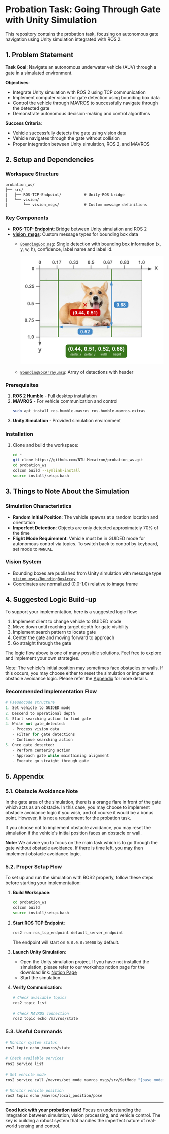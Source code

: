 # Probation Task: Going Through Gate with Unity Simulation

This repository contains the probation task, focusing on autonomous gate navigation using Unity simulation integrated with ROS 2.

## 1. Problem Statement

**Task Goal**: Navigate an autonomous underwater vehicle (AUV) through a gate in a simulated environment.

**Objectives**:
- Integrate Unity simulation with ROS 2 using TCP communication
- Implement computer vision for gate detection using bounding box data
- Control the vehicle through MAVROS to successfully navigate through the detected gate
- Demonstrate autonomous decision-making and control algorithms

**Success Criteria**:
- Vehicle successfully detects the gate using vision data
- Vehicle navigates through the gate without collision
- Proper integration between Unity simulation, ROS 2, and MAVROS

## 2. Setup and Dependencies

### Workspace Structure
```
probation_ws/
├── src/
│   ├── ROS-TCP-Endpoint/          # Unity-ROS bridge
│   └── vision/
│       └── vision_msgs/           # Custom message definitions
```

### Key Components

- **[ROS-TCP-Endpoint](src/ROS-TCP-Endpoint)**: Bridge between Unity simulation and ROS 2
- **[vision_msgs](src/vision/vision_msgs)**: Custom message types for bounding box data
  - [`BoundingBox.msg`](src/vision/vision_msgs/msg/BoundingBox.msg): Single detection with bounding box information (x, y, w, h), confidence, label name and label id.

    ![Image of BoundingBox](docs/images/bounding_box_description.png)

  - [`BoundingBoxArray.msg`](src/vision/vision_msgs/msg/BoundingBoxArray.msg): Array of detections with header

### Prerequisites

1. **ROS 2 Humble** - Full desktop installation
2. **MAVROS** - For vehicle communication and control
   ```bash
   sudo apt install ros-humble-mavros ros-humble-mavros-extras
   ```
3. **Unity Simulation** - Provided simulation environment

### Installation

1. Clone and build the workspace:
   ```bash
   cd ~
   git clone https://github.com/NTU-Mecatron/probation_ws.git
   cd probation_ws
   colcon build --symlink-install
   source install/setup.bash
   ```

## 3. Things to Note About the Simulation

### Simulation Characteristics

- **Random Initial Position**: The vehicle spawns at a random location and orientation
- **Imperfect Detection**: Objects are only detected approximately 70% of the time
- **Flight Mode Requirement**: Vehicle must be in GUIDED mode for autonomous control via topics. To switch back to control by keyboard, set mode to `MANUAL`.

### Vision System

- Bounding boxes are published from Unity simulation with message type [`vision_msgs/BoundingBoxArray`](src/vision/vision_msgs/msg/BoundingBoxArray.msg)
- Coordinates are normalized (0.0-1.0) relative to image frame

## 4. Suggested Logic Build-up

To support your implementation, here is a suggested logic flow:

1. Implement client to change vehicle to GUIDED mode
2. Move down until reaching target depth for gate visibility
3. Implement search pattern to locate gate
4. Center the gate and moving forward to approach
5. Go straight through the gate

The logic flow above is one of many possible solutions. Feel free to explore and implement your own strategies.

Note: The vehicle's initial position may sometimes face obstacles or walls. If this occurs, you may choose either to reset the simulation or implement obstacle avoidance logic. Please refer the [Appendix](#5-appendix) for more details.

### Recommended Implementation Flow
```python
# Pseudocode structure
1. Set vehicle to GUIDED mode
2. Descend to operational depth
3. Start searching action to find gate
4. While not gate_detected:
   - Process vision data
   - Filter for gate detections
   - Continue searching action
5. Once gate detected:
   - Perform centering action
   - Approach gate while maintaining alignment
   - Execute go straight through gate
```

## 5. Appendix

### 5.1. Obstacle Avoidance Note

In the gate area of the simulation, there is a orange flare in front of the gate which acts as an obstacle. In this case, you may choose to implement obstacle avoidance logic if you wish, and of course it would be a bonus point. However, it is not a requirement for the probation task. 

If you choose not to implement obstacle avoidance, you may reset the simulation if the vehicle's initial position faces an obstacle or wall.

**Note:** We advice you to focus on the main task which is to go through the gate without obstacle avoidance. If there is time left, you may then implement obstacle avoidance logic.

### 5.2. Proper Setup Flow

To set up and run the simulation with ROS2 properly, follow these steps before starting your implementation:

1. **Build Workspace**:
   ```bash
   cd probation_ws
   colcon build
   source install/setup.bash
   ```

2. **Start ROS TCP Endpoint**:
   ```bash
   ros2 run ros_tcp_endpoint default_server_endpoint
   ```
   The endpoint will start on `0.0.0.0:10000` by default.

3. **Launch Unity Simulation**:
   - Open the Unity simulation project. If you have not installed the simulation, please refer to our workshop notion page for the download link:
        [Notion Page](https://mecatron.notion.site/ros2)
   - Start the simulation

4. **Verify Communication**:
   ```bash
   # Check available topics
   ros2 topic list
   
   # Check MAVROS connection
   ros2 topic echo /mavros/state
   ```

### 5.3. Useful Commands

```bash
# Monitor system status
ros2 topic echo /mavros/state

# Check available services
ros2 service list

# Set vehicle mode
ros2 service call /mavros/set_mode mavros_msgs/srv/SetMode "{base_mode: 0, custom_mode: 'GUIDED'}"

# Monitor vehicle position
ros2 topic echo /mavros/local_position/pose
```

---

**Good luck with your probation task!** Focus on understanding the integration between simulation, vision processing, and vehicle control. The key is building a robust system that handles the imperfect nature of real-world sensing and control.